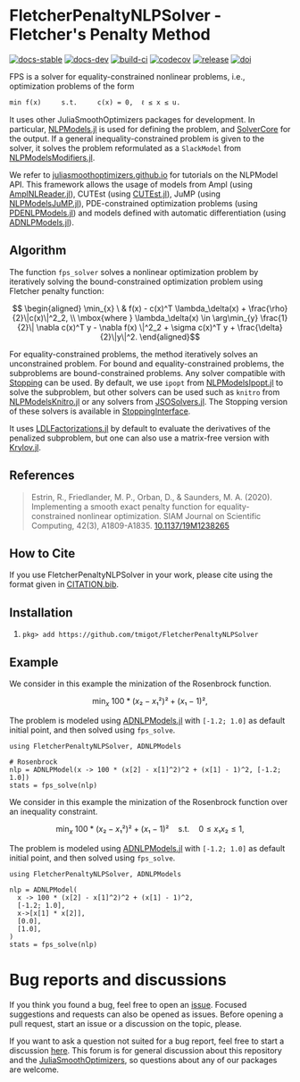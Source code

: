 # FletcherPenaltyNLPSolver - Fletcher's Penalty Method

[![docs-stable][docs-stable-img]][docs-stable-url] [![docs-dev][docs-dev-img]][docs-dev-url] [![build-ci][build-ci-img]][build-ci-url] [![codecov][codecov-img]][codecov-url] [![release][release-img]][release-url] [![doi][doi-img]][doi-url]

[docs-stable-img]: https://img.shields.io/badge/docs-stable-blue.svg
[docs-stable-url]: https://tmigot.github.io/FletcherPenaltyNLPSolver/stable
[docs-dev-img]: https://img.shields.io/badge/docs-dev-purple.svg
[docs-dev-url]: https://tmigot.github.io/FletcherPenaltyNLPSolver/dev
[build-ci-img]: https://github.com/tmigot/FletcherPenaltyNLPSolver/workflows/CI/badge.svg?branch=main
[build-ci-url]: https://github.com/tmigot/FletcherPenaltyNLPSolver/actions
[codecov-img]: https://codecov.io/gh/tmigot/FletcherPenaltyNLPSolver/branch/main/graph/badge.svg
[codecov-url]: https://codecov.io/gh/tmigot/FletcherPenaltyNLPSolver
[release-img]: https://img.shields.io/github/v/release/tmigot/FletcherPenaltyNLPSolver.svg?style=flat-square
[release-url]: https://github.com/tmigot/FletcherPenaltyNLPSolver/releases
[doi-img]: https://joss.theoj.org/papers/10.21105/joss.03991/status.svg
[doi-url]: https://doi.org/10.21105/joss.03991

FPS is a solver for equality-constrained nonlinear problems, i.e.,
optimization problems of the form

    min f(x)     s.t.     c(x) = 0,  ℓ ≤ x ≤ u.

It uses other JuliaSmoothOptimizers packages for development.
In particular, [NLPModels.jl](https://github.com/JuliaSmoothOptimizers/NLPModels.jl) is used for defining the problem, and [SolverCore](https://github.com/JuliaSmoothOptimizers/SolverCore.jl) for the output.
If a general inequality-constrained problem is given to the solver, it solves the problem reformulated as a `SlackModel` from [NLPModelsModifiers.jl](https://github.com/JuliaSmoothOptimizers/NLPModelsModifiers.jl).


We refer to [juliasmoothoptimizers.github.io](https://juliasmoothoptimizers.github.io) for tutorials on the NLPModel API. This framework allows the usage of models from Ampl (using [AmplNLReader.jl](https://github.com/JuliaSmoothOptimizers/AmplNLReader.jl)), CUTEst (using [CUTEst.jl](https://github.com/JuliaSmoothOptimizers/CUTEst.jl)), JuMP (using [NLPModelsJuMP.jl](https://github.com/JuliaSmoothOptimizers/NLPModelsJuMP.jl)), PDE-constrained optimization problems (using [PDENLPModels.jl](https://github.com/JuliaSmoothOptimizers/PDENLPModels.jl)) and models defined with automatic differentiation (using [ADNLPModels.jl](https://github.com/JuliaSmoothOptimizers/ADNLPModels.jl)).

## Algorithm

The function `fps_solver` solves a nonlinear optimization problem by iteratively solving 
the bound-constrained optimization problem using Fletcher penalty function:

```math
         \begin{aligned}
         \min_{x} \ & f(x) - c(x)^T \lambda_\delta(x) + \frac{\rho}{2}\|c(x)\|^2_2, \\
         \mbox{where } \lambda_\delta(x) \in \arg\min_{y} \frac{1}{2}\| \nabla c(x)^T y - \nabla f(x) \|^2_2 + \sigma c(x)^T y + \frac{\delta}{2}\|y\|^2.
         \end{aligned}
```

For equality-constrained problems, the method iteratively solves an unconstrained problem. For bound and equality-constrained problems, the subproblems are bound-constrained problems. Any solver compatible with [Stopping](https://github.com/vepiteski/Stopping.jl) can be used.
By default, we use `ipopt` from [NLPModelsIpopt.jl](https://github.com/JuliaSmoothOptimizers/NLPModelsIpopt.jl) to solve the subproblem, but other solvers can be used such as `knitro` from [NLPModelsKnitro.jl](https://github.com/JuliaSmoothOptimizers/NLPModelsKnitro.jl) or any solvers from [JSOSolvers.jl](https://github.com/JuliaSmoothOptimizers/JSOSolvers.jl). The Stopping version of these solvers is available in [StoppingInterface](https://github.com/SolverStoppingJulia/StoppingInterface.jl).

It uses [LDLFactorizations.jl](https://github.com/JuliaSmoothOptimizers/LDLFactorizations.jl) by default to evaluate the derivatives of the penalized subproblem, but one can also use a matrix-free version with [Krylov.jl](https://github.com/JuliaSmoothOptimizers/Krylov.jl).

## References

> Estrin, R., Friedlander, M. P., Orban, D., & Saunders, M. A. (2020).
> Implementing a smooth exact penalty function for equality-constrained nonlinear optimization.
> SIAM Journal on Scientific Computing, 42(3), A1809-A1835.
> [10.1137/19M1238265](https://doi.org/10.1137/19M1238265)

## How to Cite

If you use FletcherPenaltyNLPSolver in your work, please cite using the format given in [CITATION.bib](https://github.com/tmigot/FletcherPenaltyNLPSolver/blob/main/CITATION.bib).

## Installation

1. `pkg> add https://github.com/tmigot/FletcherPenaltyNLPSolver`

## Example

We consider in this example the minization of the Rosenbrock function.
```math
    \min_x \ 100 * (x₂ - x₁²)² + (x₁ - 1)²,
```
The problem is modeled using [ADNLPModels.jl](https://github.com/JuliaSmoothOptimizers/ADNLPModels.jl) with `[-1.2; 1.0]` as default initial point, and then solved using `fps_solve`.

```@example
using FletcherPenaltyNLPSolver, ADNLPModels

# Rosenbrock
nlp = ADNLPModel(x -> 100 * (x[2] - x[1]^2)^2 + (x[1] - 1)^2, [-1.2; 1.0])
stats = fps_solve(nlp)
```

We consider in this example the minization of the Rosenbrock function over an inequality constraint.
```math
    \min_x \ 100 * (x₂ - x₁²)² + (x₁ - 1)² \quad \text{s.t.} \quad  0 ≤ x₁x₂ ≤ 1,
```
The problem is modeled using [ADNLPModels.jl](https://github.com/JuliaSmoothOptimizers/ADNLPModels.jl) with `[-1.2; 1.0]` as default initial point, and then solved using `fps_solve`.

```@example
using FletcherPenaltyNLPSolver, ADNLPModels

nlp = ADNLPModel(
  x -> 100 * (x[2] - x[1]^2)^2 + (x[1] - 1)^2,
  [-1.2; 1.0],
  x->[x[1] * x[2]],
  [0.0],
  [1.0],
)
stats = fps_solve(nlp)
```

# Bug reports and discussions

If you think you found a bug, feel free to open an [issue](https://github.com/JuliaSmoothOptimizers/FletcherPenaltyNLPSolver/issues).
Focused suggestions and requests can also be opened as issues. Before opening a pull request, start an issue or a discussion on the topic, please.

If you want to ask a question not suited for a bug report, feel free to start a discussion [here](https://github.com/JuliaSmoothOptimizers/Organization/discussions). This forum is for general discussion about this repository and the [JuliaSmoothOptimizers](https://github.com/JuliaSmoothOptimizers), so questions about any of our packages are welcome.
